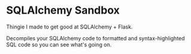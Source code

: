 # SQLAlchemy Sandbox

Thingie I made to get good at SQLAlchemy + Flask.

Decompiles your SQLAlchemy code to formatted and syntax-highlighted SQL code so
you can see what's going on.
